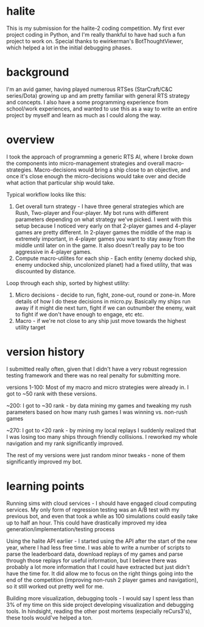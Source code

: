# halite
This is my submission for the halite-2 coding competition. My first ever project coding in Python, and I'm really thankful to have had such a fun project to work on. Special thanks to ewirkerman's BotThoughtViewer, which helped a lot in the initial debugging phases.

# background
I'm an avid gamer, having played numerous RTSes (StarCraft/C&C series/Dota) growing up and am pretty familiar with general RTS strategy and concepts. I also have a some programming experience from school/work experiences, and wanted to use this as a way to write an entire project by myself and learn as much as I could along the way.

# overview
I took the approach of programming a generic RTS AI, where I broke down the components into micro-management strategies and overall macro-strategies. Macro-decisions would bring a ship close to an objective, and once it's close enough the micro-decisions would take over and decide what action that particular ship would take.

Typical workflow looks like this:
1) Get overall turn strategy - I have three general strategies which are Rush, Two-player and Four-player. My bot runs with different parameters depending on what strategy we've picked. I went with this setup because I noticed very early on that 2-player games and 4-player games are pretty different. In 2-player games the middle of the map is extremely important, in 4-player games you want to stay away from the middle until later on in the game. It also doesn't really pay to be too aggressive in 4-player games.
2) Compute macro-utilites for each ship - Each entity (enemy docked ship, enemy undocked ship, uncolonized planet) had a fixed utility, that was discounted by distance.

Loop through each ship, sorted by highest utility:
1) Micro decisions - decide to run, fight, zone-out, round or zone-in. More details of how I do these decisions in micro.py. Basically my ships run away if it might die next turn, fight if we can outnumber the enemy, wait to fight if we don't have enough to engage, etc etc.
2) Macro - if we're not close to any ship just move towards the highest utility target

# version history
I submitted really often, given that I didn't have a very robust regression testing framework and there was no real penalty for submitting more.

versions
1-100: Most of my macro and micro strategies were already in. I got to ~50 rank with these versions.

~200: I got to ~30 rank - by data mining my games and tweaking my rush parameters based on how many rush games I was winning vs. non-rush games

~270: I got to <20 rank - by mining my local replays I suddenly realized that I was losing too many ships through friendly collisions. I reworked my whole navigation and my rank significantly improved.

The rest of my versions were just random minor tweaks - none of them significantly improved my bot.

# learning points
Running sims with cloud services - I should have engaged cloud computing services. My only form of regression testing was an A/B test with my previous bot, and even that took a while as 100 simulations could easily take up to half an hour. This could have drastically improved my idea generation/implementation/testing process

Using the halite API earlier - I started using the API after the start of the new year, where I had less free time. I was able to write a number of scripts to parse the leaderboard data, download replays of my games and parse through those replays for useful information, but I believe there was probably a lot more information that I could have extracted but just didn't have the time for. It did allow me to focus on the right things going into the end of the competition (improving non-rush 2 player games and navigation), so it still worked out pretty well for me.

Building more visualization, debugging tools - I would say I spent less than 3% of my time on this side project developing visualization and debugging tools. In hindsight, reading the other post mortems (expecially reCurs3's), these tools would've helped a ton.
